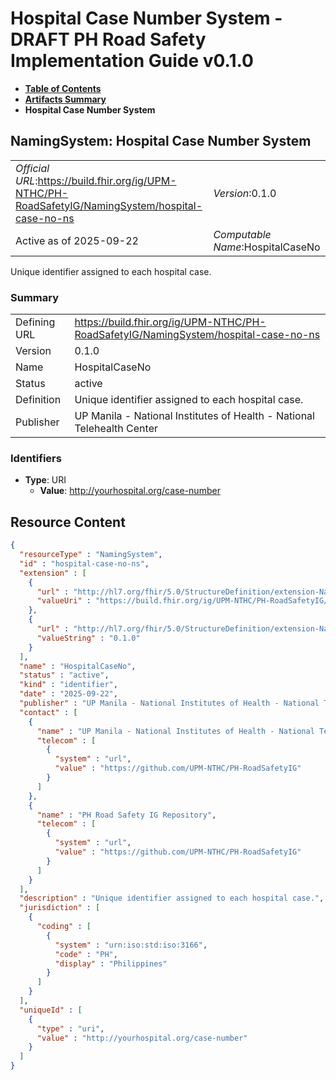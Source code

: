 # Hospital Case Number System - DRAFT PH Road Safety Implementation Guide v0.1.0

* [**Table of Contents**](toc.md)
* [**Artifacts Summary**](artifacts.md)
* **Hospital Case Number System**

## NamingSystem: Hospital Case Number System 

| | |
| :--- | :--- |
| *Official URL*:https://build.fhir.org/ig/UPM-NTHC/PH-RoadSafetyIG/NamingSystem/hospital-case-no-ns | *Version*:0.1.0 |
| Active as of 2025-09-22 | *Computable Name*:HospitalCaseNo |

 
Unique identifier assigned to each hospital case. 

### Summary

| | |
| :--- | :--- |
| Defining URL | https://build.fhir.org/ig/UPM-NTHC/PH-RoadSafetyIG/NamingSystem/hospital-case-no-ns |
| Version | 0.1.0 |
| Name | HospitalCaseNo |
| Status | active |
| Definition | Unique identifier assigned to each hospital case. |
| Publisher | UP Manila - National Institutes of Health - National Telehealth Center |

### Identifiers

* **Type**: URI
  * **Value**: http://yourhospital.org/case-number



## Resource Content

```json
{
  "resourceType" : "NamingSystem",
  "id" : "hospital-case-no-ns",
  "extension" : [
    {
      "url" : "http://hl7.org/fhir/5.0/StructureDefinition/extension-NamingSystem.url",
      "valueUri" : "https://build.fhir.org/ig/UPM-NTHC/PH-RoadSafetyIG/NamingSystem/hospital-case-no-ns"
    },
    {
      "url" : "http://hl7.org/fhir/5.0/StructureDefinition/extension-NamingSystem.version",
      "valueString" : "0.1.0"
    }
  ],
  "name" : "HospitalCaseNo",
  "status" : "active",
  "kind" : "identifier",
  "date" : "2025-09-22",
  "publisher" : "UP Manila - National Institutes of Health - National Telehealth Center",
  "contact" : [
    {
      "name" : "UP Manila - National Institutes of Health - National Telehealth Center",
      "telecom" : [
        {
          "system" : "url",
          "value" : "https://github.com/UPM-NTHC/PH-RoadSafetyIG"
        }
      ]
    },
    {
      "name" : "PH Road Safety IG Repository",
      "telecom" : [
        {
          "system" : "url",
          "value" : "https://github.com/UPM-NTHC/PH-RoadSafetyIG"
        }
      ]
    }
  ],
  "description" : "Unique identifier assigned to each hospital case.",
  "jurisdiction" : [
    {
      "coding" : [
        {
          "system" : "urn:iso:std:iso:3166",
          "code" : "PH",
          "display" : "Philippines"
        }
      ]
    }
  ],
  "uniqueId" : [
    {
      "type" : "uri",
      "value" : "http://yourhospital.org/case-number"
    }
  ]
}

```
